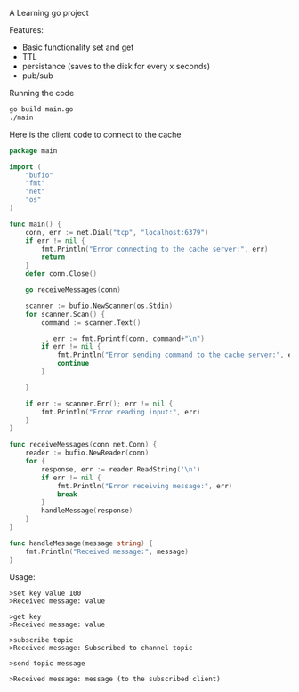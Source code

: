 A Learning go project

<!---
 will update this though 
-->

Features:
 - Basic functionality set and get
 - TTL 
 - persistance (saves to the disk for every x seconds)
 - pub/sub 

Running the code
```sh
go build main.go
./main
```

Here is the client code to connect to the cache

```go
package main

import (
	"bufio"
	"fmt"
	"net"
	"os"
)

func main() {
	conn, err := net.Dial("tcp", "localhost:6379")
	if err != nil {
		fmt.Println("Error connecting to the cache server:", err)
		return
	}
	defer conn.Close()

	go receiveMessages(conn)

	scanner := bufio.NewScanner(os.Stdin)
	for scanner.Scan() {
		command := scanner.Text()

		_, err := fmt.Fprintf(conn, command+"\n")
		if err != nil {
			fmt.Println("Error sending command to the cache server:", err)
			continue
		}

	}

	if err := scanner.Err(); err != nil {
		fmt.Println("Error reading input:", err)
	}
}

func receiveMessages(conn net.Conn) {
	reader := bufio.NewReader(conn)
	for {
		response, err := reader.ReadString('\n')
		if err != nil {
			fmt.Println("Error receiving message:", err)
			break
		}
		handleMessage(response)
	}
}

func handleMessage(message string) {
	fmt.Println("Received message:", message)
}

```


Usage:

```
>set key value 100
>Received message: value

>get key
>Received message: value

>subscribe topic
>Received message: Subscribed to channel topic

>send topic message

>Received message: message (to the subscribed client)
```